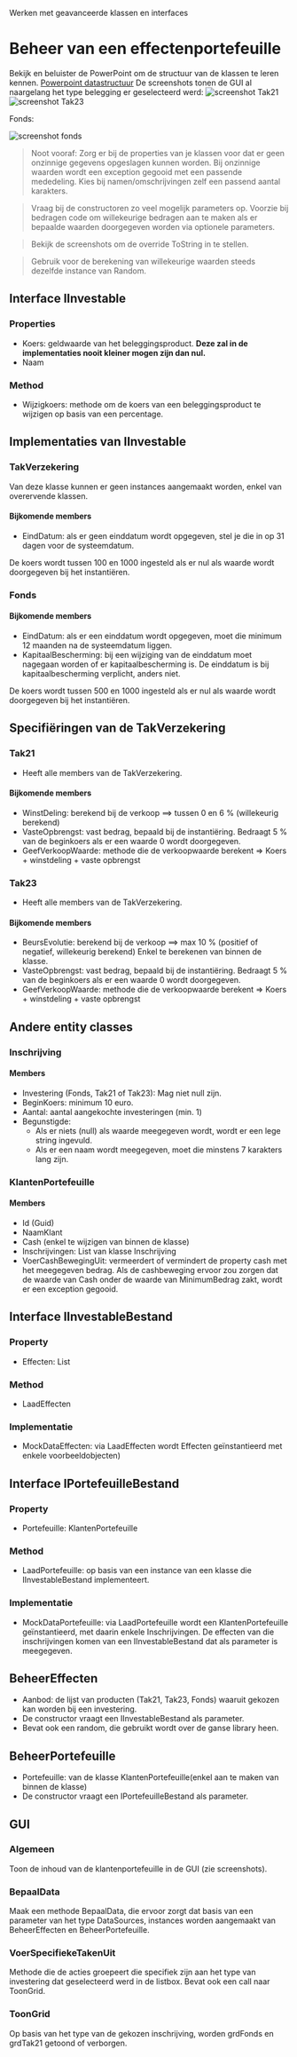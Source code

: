Werken met geavanceerde klassen en interfaces
# Beheer van een effectenportefeuille
Bekijk en beluister de PowerPoint om de structuur van de klassen te leren kennen.
[Powerpoint datastructuur](BeleggingenStructuur.ppsx)
De screenshots tonen de GUI al naargelang het type belegging er geselecteerd werd:
![screenshot Tak21](img/Tak21.png)
![screenshot Tak23](img/Tak23.png)

Fonds:

![screenshot fonds](img/Fonds.png)

> Noot vooraf: 
> Zorg er bij de properties van je klassen voor dat er geen onzinnige gegevens opgeslagen kunnen worden. 
> Bij onzinnige waarden wordt een exception gegooid met een passende mededeling.
> Kies bij namen/omschrijvingen zelf een passend aantal karakters.

> Vraag bij de constructoren zo veel mogelijk parameters op. Voorzie bij bedragen code om willekeurige bedragen aan te maken als er bepaalde waarden doorgegeven worden via optionele parameters.

> Bekijk de screenshots om de override ToString in te stellen.

> Gebruik voor de berekening van willekeurige waarden steeds dezelfde instance van Random.

## Interface IInvestable
### Properties
- Koers: geldwaarde van het beleggingsproduct. 
  **Deze zal in de implementaties nooit kleiner mogen zijn dan nul.**
- Naam

### Method
- Wijzigkoers: methode om de koers van een beleggingsproduct te wijzigen op basis van een percentage.

## Implementaties van IInvestable
### TakVerzekering
Van deze klasse kunnen er geen instances aangemaakt worden, enkel van overervende klassen.
#### Bijkomende members
- EindDatum: als er geen einddatum wordt opgegeven, stel je die in op 31 dagen voor de systeemdatum. 

De koers wordt tussen 100 en 1000 ingesteld als er nul als waarde wordt doorgegeven bij het instantiëren.
### Fonds
#### Bijkomende members
- EindDatum: als er een einddatum wordt opgegeven, moet die minimum 12 maanden na de systeemdatum liggen. 
- KapitaalBescherming: bij een wijziging van de einddatum moet nagegaan worden of er kapitaalbescherming is. 
  De einddatum is bij kapitaalbescherming verplicht, anders niet.

De koers wordt tussen 500 en 1000 ingesteld als er nul als waarde wordt doorgegeven bij het instantiëren.

## Specifiëringen van de TakVerzekering
### Tak21
- Heeft alle members van de TakVerzekering.
#### Bijkomende members
- WinstDeling: berekend bij de verkoop ==> tussen 0 en 6 % (willekeurig berekend)
- VasteOpbrengst: vast bedrag, bepaald bij de instantiëring.
  Bedraagt 5 % van de beginkoers als er een waarde 0 wordt doorgegeven.
- GeefVerkoopWaarde: methode die de verkoopwaarde berekent => Koers + winstdeling + vaste opbrengst
### Tak23
- Heeft alle members van de TakVerzekering.
#### Bijkomende members
- BeursEvolutie: berekend bij de verkoop ==> max 10 % (positief of negatief, willekeurig berekend)
  Enkel te berekenen van binnen de klasse.
- VasteOpbrengst: vast bedrag, bepaald bij de instantiëring.
  Bedraagt 5 % van de beginkoers als er een waarde 0 wordt doorgegeven.
- GeefVerkoopWaarde: methode die de verkoopwaarde berekent => Koers + winstdeling + vaste opbrengst

## Andere entity classes
### Inschrijving
#### Members
- Investering (Fonds, Tak21 of Tak23): Mag niet null zijn.
- BeginKoers: minimum 10 euro.
- Aantal: aantal aangekochte investeringen (min. 1)
- Begunstigde: 
  - Als er niets (null) als waarde meegegeven wordt, wordt er een lege string ingevuld.
  - Als er een naam wordt meegegeven, moet die minstens 7 karakters lang zijn.
### KlantenPortefeuille
#### Members
- Id (Guid)
- NaamKlant
- Cash (enkel te wijzigen van binnen de klasse)
- Inschrijvingen: List van klasse Inschrijving
- VoerCashBewegingUit: vermeerdert of vermindert de property cash met het meegegeven bedrag.
  Als de cashbeweging ervoor zou zorgen dat de waarde van Cash onder de waarde van MinimumBedrag zakt, wordt er een exception gegooid. 
  
## Interface IInvestableBestand
### Property
- Effecten: List<IInvestable>

### Method
- LaadEffecten

### Implementatie
- MockDataEffecten: via LaadEffecten wordt Effecten geïnstantieerd met enkele voorbeeldobjecten) 

## Interface IPortefeuilleBestand
### Property
- Portefeuille: KlantenPortefeuille

### Method
- LaadPortefeuille: op basis van een instance van een klasse die IInvestableBestand implementeert.

### Implementatie
- MockDataPortefeuille: via LaadPortefeuille wordt een KlantenPortefeuille geïnstantieerd, met daarin enkele Inschrijvingen. De effecten van die inschrijvingen komen van een IInvestableBestand dat als parameter is meegegeven.

## BeheerEffecten
- Aanbod: de lijst van producten (Tak21, Tak23, Fonds) waaruit gekozen kan worden bij een investering.
- De constructor vraagt een IInvestableBestand als parameter.
- Bevat ook een random, die gebruikt wordt over de ganse library heen.

## BeheerPortefeuille
- Portefeuille: van de klasse KlantenPortefeuille(enkel aan te maken van binnen de klasse)
- De constructor vraagt een IPortefeuilleBestand als parameter.

## GUI
### Algemeen
Toon de inhoud van de klantenportefeuille in de GUI (zie screenshots).

### BepaalData
Maak een methode BepaalData, die ervoor zorgt dat basis van een parameter van het type DataSources, instances worden aangemaakt van BeheerEffecten en BeheerPortefeuille.

### VoerSpecifiekeTakenUit
Methode die de acties groepeert die specifiek zijn aan het type van investering dat geselecteerd werd in de listbox.
Bevat ook een call naar ToonGrid.

### ToonGrid
Op basis van het type van de gekozen inschrijving, worden grdFonds en grdTak21 getoond of verborgen.
